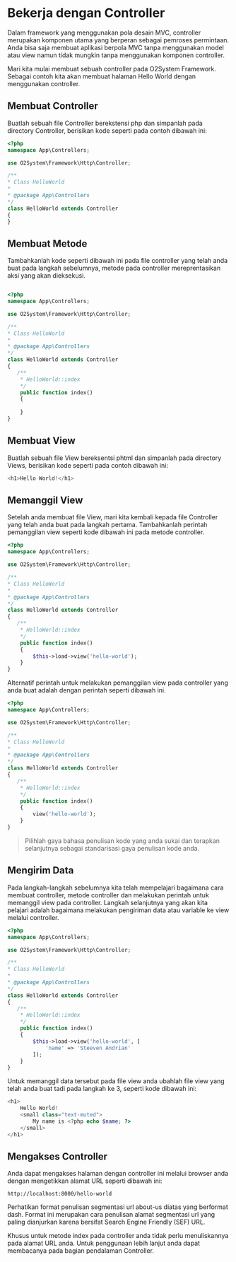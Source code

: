 # Bekerja dengan Controller

Dalam framework yang menggunakan pola desain MVC, controller merupakan komponen utama yang berperan sebagai pemroses permintaan. Anda bisa saja membuat aplikasi berpola MVC tanpa menggunakan model atau view namun tidak mungkin tanpa menggunakan komponen controller.

Mari kita mulai membuat sebuah controller pada O2System Framework. Sebagai contoh kita akan membuat halaman Hello World dengan menggunakan controller.

## Membuat Controller

Buatlah sebuah file Controller berekstensi php dan simpanlah pada directory Controller, berisikan kode seperti pada contoh dibawah ini:

```php
<?php
namespace App\Controllers;

use O2System\Framework\Http\Controller;

/**
* Class HelloWorld
*
* @package App\Controllers
*/
class HelloWorld extends Controller
{
}
```

## Membuat Metode

Tambahkanlah kode seperti dibawah ini pada file controller yang telah anda buat pada langkah sebelumnya, metode pada controller mereprentasikan aksi yang akan dieksekusi.

```php

<?php
namespace App\Controllers;

use O2System\Framework\Http\Controller;

/**
* Class HelloWorld
*
* @package App\Controllers
*/
class HelloWorld extends Controller
{
   /**
    * HelloWorld::index
    */
    public function index()
    {
        
    } 
}
```

## Membuat View

Buatlah sebuah file View bereksentsi phtml dan simpanlah pada directory Views, berisikan kode seperti pada contoh dibawah ini:

```php
<h1>Hello World!</h1>
```

## Memanggil View

Setelah anda membuat file View, mari kita kembali kepada file Controller yang telah anda buat pada langkah pertama. Tambahkanlah perintah pemanggilan view seperti kode dibawah ini pada metode controller.

```php
<?php
namespace App\Controllers;

use O2System\Framework\Http\Controller;

/**
* Class HelloWorld
*
* @package App\Controllers
*/
class HelloWorld extends Controller
{
   /**
    * HelloWorld::index
    */
    public function index()
    {
        $this->load->view('hello-world');
    } 
}
```

Alternatif perintah untuk melakukan pemanggilan view pada controller yang anda buat adalah dengan perintah seperti dibawah ini.

```php
<?php
namespace App\Controllers;

use O2System\Framework\Http\Controller;

/**
* Class HelloWorld
*
* @package App\Controllers
*/
class HelloWorld extends Controller
{
   /**
    * HelloWorld::index
    */
    public function index()
    {
        view('hello-world');
    } 
}
```

> Pilihlah gaya bahasa penulisan kode yang anda sukai dan terapkan selanjutnya sebagai standarisasi gaya penulisan kode anda.


## Mengirim Data

Pada langkah-langkah sebelumnya kita telah mempelajari bagaimana cara membuat controller, metode controller dan melakukan perintah untuk memanggil view pada controller. Langkah selanjutnya yang akan kita pelajari adalah bagaimana melakukan pengiriman data atau variable ke view melalui controller.

```php
<?php
namespace App\Controllers;

use O2System\Framework\Http\Controller;

/**
* Class HelloWorld
*
* @package App\Controllers
*/
class HelloWorld extends Controller
{
   /**
    * HelloWorld::index
    */
    public function index()
    {
        $this->load->view('hello-world', [
            'name' => 'Steeven Andrian'
        ]);
    } 
}
```

Untuk memanggil data tersebut pada file view anda ubahlah file view yang telah anda buat tadi pada langkah ke 3, seperti kode dibawah ini:

```php
<h1>
    Hello World!
    <small class="text-muted">
        My name is <?php echo $name; ?>
    </small>
</h1>
```

## Mengakses Controller

Anda dapat mengakses halaman dengan controller ini melalui browser anda dengan mengetikkan alamat URL seperti dibawah ini:

```
http://localhost:8000/hello-world
```

Perhatikan format penulisan segmentasi url about-us diatas yang berformat dash. Format ini merupakan cara penulisan alamat segmentasi url yang paling dianjurkan karena bersifat Search Engine Friendly (SEF) URL.

Khusus untuk metode index pada controller anda tidak perlu menuliskannya pada alamat URL anda.
Untuk penggunaan lebih lanjut anda dapat membacanya pada bagian pendalaman Controller.
